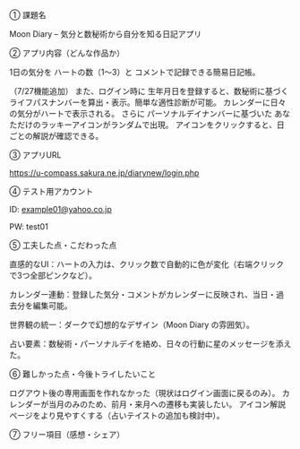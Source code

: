 ① 課題名

Moon Diary – 気分と数秘術から自分を知る日記アプリ

② アプリ内容（どんな作品か）

1日の気分を ハートの数（1〜3）と コメントで記録できる簡易日記帳。

（7/27機能追加）
また、ログイン時に 生年月日を登録すると、数秘術に基づく ライフパスナンバーを算出・表示。簡単な適性診断が可能。
カレンダーに日々の気分がハートで表示される。
さらに パーソナルデイナンバーに基づいた あなただけのラッキーアイコンがランダムで出現。
アイコンをクリックすると、日ごとの解説が確認できる。

③ アプリURL

https://u-compass.sakura.ne.jp/diarynew/login.php

④ テスト用アカウント

ID: example01@yahoo.co.jp

PW: test01

⑤ 工夫した点・こだわった点

直感的なUI：ハートの入力は、クリック数で自動的に色が変化（右端クリックで3つ全部ピンクなど）。

カレンダー連動：登録した気分・コメントがカレンダーに反映され、当日・過去分を編集可能。

世界観の統一：ダークで幻想的なデザイン（Moon Diary の雰囲気）。

占い要素：数秘術・パーソナルデイを絡め、日々の行動に星のメッセージを添えた。

⑥ 難しかった点・今後トライしたいこと

ログアウト後の専用画面を作れなかった（現状はログイン画面に戻るのみ）。
カレンダーが当月のみのため、前月・来月への遷移も実装したい。
アイコン解説ページをより見やすくする（占いテイストの追加も検討中）。

⑦ フリー項目（感想・シェア）
